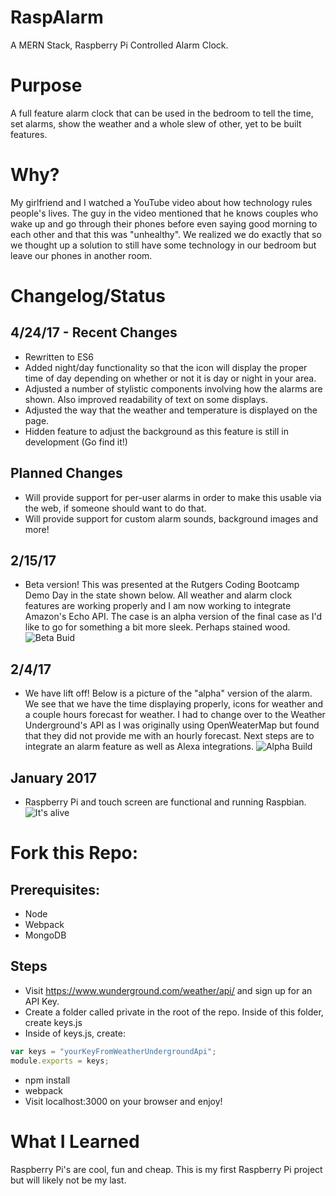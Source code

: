 # RaspAlarm
A MERN Stack, Raspberry Pi Controlled Alarm Clock.

# Purpose
A full feature alarm clock that can be used in the bedroom to tell the time, set alarms, show the weather and a whole slew of other, yet to be built features. 

# Why?
My girlfriend and I watched a YouTube video about how technology rules people's lives. The guy in the video mentioned that he knows couples who wake up and go through their phones before even saying good morning to each other and that this was "unhealthy". We realized we do exactly that so we thought up a solution to still have some technology in our bedroom but leave our phones in another room. 

# Changelog/Status

## 4/24/17 - Recent Changes
- Rewritten to ES6
- Added night/day functionality so that the icon will display the proper time of day depending on whether or not it is day or night in your area. 
- Adjusted a number of stylistic components involving how the alarms are shown. Also improved readability of text on some displays. 
- Adjusted the way that the weather and temperature is displayed on the page. 
- Hidden feature to adjust the background as this feature is still in development (Go find it!) 

## Planned Changes 
- Will provide support for per-user alarms in order to make this usable via the web, if someone should want to do that. 
- Will provide support for custom alarm sounds, background images and more!

## 2/15/17
- Beta version! This was presented at the Rutgers Coding Bootcamp Demo Day in the state shown below. All weather and alarm clock features are working properly and I am now working to integrate Amazon's Echo API. The case is an alpha version of the final case as I'd like to go for something a bit more sleek. Perhaps stained wood. 
![Beta Buid](https://github.com/sfreeman422/RaspAlarm/blob/master/Images/beta.jpg)

## 2/4/17
- We have lift off! Below is a picture of the "alpha" version of the alarm. We see that we have the time displaying properly, icons for weather and a couple hours 
forecast for weather. I had to change over to the Weather Underground's API as I was originally using OpenWeaterMap but found that they did not provide me with an hourly forecast. Next steps are to integrate an alarm feature as well as Alexa integrations. 
![Alpha Build](https://github.com/sfreeman422/RaspAlarm/blob/master/Images/alpha.jpg)

## January 2017
- Raspberry Pi and touch screen are functional and running Raspbian. 
![It's alive](https://github.com/sfreeman422/RaspAlarm/blob/master/Images/IMG_20170107_160419.jpg)


# Fork this Repo:
## Prerequisites:
- Node
- Webpack
- MongoDB

## Steps
- Visit https://www.wunderground.com/weather/api/ and sign up for an API Key. 
- Create a folder called private in the root of the repo. Inside of this folder, create keys.js
- Inside of keys.js, create:
```javascript
var keys = "yourKeyFromWeatherUndergroundApi";
module.exports = keys;
```
- npm install
- webpack
- Visit localhost:3000 on your browser and enjoy!

# What I Learned
Raspberry Pi's are cool, fun and cheap. This is my first Raspberry Pi project but will likely not be my last. 